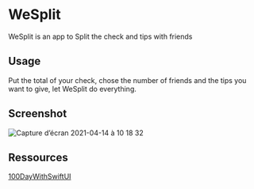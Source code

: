 # WeSplit

WeSplit is an app to Split the check and tips with friends

## Usage

Put the total of your check, chose the number of friends and the tips you want to give, let WeSplit do everything.

## Screenshot

![Capture d’écran 2021-04-14 à 10 18 32](https://user-images.githubusercontent.com/45287046/114678021-22dc5c00-9d0b-11eb-8c55-5ca266d457d5.png)


## Ressources
[100DayWithSwiftUI](https://www.hackingwithswift.com/100/swiftui/)
